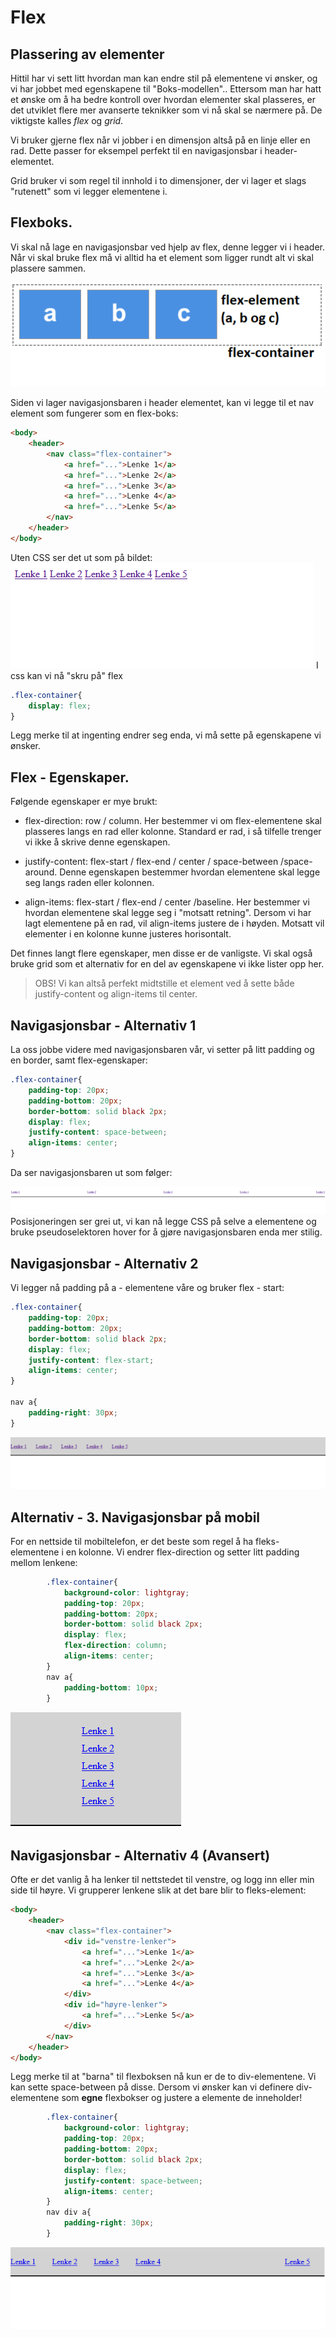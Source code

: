 # Flex

## Plassering av elementer
Hittil har vi sett litt hvordan man kan endre stil på elementene vi ønsker, og vi har jobbet med egenskapene til "Boks-modellen".. Ettersom man har hatt et ønske om å ha bedre kontroll over hvordan elementer skal plasseres, er det utviklet flere mer avanserte teknikker som vi nå skal se nærmere på. De viktigste kalles *flex* og *grid*.

Vi bruker gjerne flex når vi jobber i en dimensjon altså på en linje eller en rad. Dette passer for eksempel perfekt til en navigasjonsbar i header-elementet. 

<bilde>

Grid bruker vi som regel til innhold i to dimensjoner, der vi lager et slags "rutenett" som vi legger elementene i.

<bilde>

## Flexboks.
Vi skal nå lage en navigasjonsbar ved hjelp av flex, denne legger vi i header. Når vi skal bruke flex må vi alltid ha et element som ligger rundt alt vi skal plassere sammen.

![alt text](./flexboks.png)

Siden vi lager navigasjonsbaren i header elementet, kan vi legge til et nav element som fungerer som en flex-boks:

```HTML
<body>
    <header>
        <nav class="flex-container">
            <a href="...">Lenke 1</a>
            <a href="...">Lenke 2</a>
            <a href="...">Lenke 3</a>
            <a href="...">Lenke 4</a>
            <a href="...">Lenke 5</a>
        </nav>
    </header>
</body>
```
Uten CSS ser det ut som på bildet:
![alt text](./navbar1.png)
I css kan vi nå "skru på" flex

```CSS
.flex-container{
    display: flex;
}
```

Legg merke til at ingenting endrer seg enda, vi må sette på egenskapene vi ønsker.

## Flex - Egenskaper.

Følgende egenskaper er mye brukt:

* flex-direction: row / column. Her bestemmer vi om flex-elementene skal plasseres langs en rad eller kolonne. Standard er rad, i så tilfelle trenger vi ikke å skrive denne egenskapen.

* justify-content: flex-start / flex-end / center / space-between /space-around. Denne egenskapen bestemmer hvordan elementene skal legge seg langs raden eller kolonnen.

* align-items: flex-start / flex-end / center /baseline. Her bestemmer vi hvordan elementene skal legge seg i "motsatt retning". Dersom vi har lagt elementene på en rad, vil align-items justere de i høyden. Motsatt vil elementer i en kolonne kunne justeres horisontalt. 

Det finnes langt flere egenskaper, men disse er de vanligste. Vi skal også bruke grid som et alternativ for en del av egenskapene vi ikke lister opp her.

> OBS!
> Vi kan altså perfekt midtstille et element ved å sette både justify-content og align-items til center.

## Navigasjonsbar - Alternativ 1

La oss jobbe videre med navigasjonsbaren vår, vi setter på litt padding og en border, samt flex-egenskaper:

```CSS
.flex-container{
    padding-top: 20px;
    padding-bottom: 20px;
    border-bottom: solid black 2px;
    display: flex;
    justify-content: space-between;
    align-items: center;
}
```

Da ser navigasjonsbaren ut som følger:

![alt text](./navbar2.png)
Posisjoneringen ser grei ut, vi kan nå legge CSS på selve a elementene og bruke pseudoselektoren hover for å gjøre navigasjonsbaren enda mer stilig.

## Navigasjonsbar - Alternativ 2

Vi legger nå padding på a - elementene våre og bruker flex - start:

```CSS
.flex-container{
    padding-top: 20px;
    padding-bottom: 20px;
    border-bottom: solid black 2px;
    display: flex;
    justify-content: flex-start;
    align-items: center;
}

nav a{
    padding-right: 30px;
}
```
![alt text](./navbar3.png)

## Alternativ - 3. Navigasjonsbar på mobil

For en nettside til mobiltelefon, er det beste som regel å ha fleks-elementene i en kolonne. Vi endrer flex-direction og setter litt padding mellom lenkene:

```CSS
        .flex-container{
            background-color: lightgray;
            padding-top: 20px;
            padding-bottom: 20px;
            border-bottom: solid black 2px;
            display: flex;
            flex-direction: column;
            align-items: center;
        }  
        nav a{
            padding-bottom: 10px;
        }
```
![alt text](./navbar5.png)

## Navigasjonsbar - Alternativ 4 (Avansert)

Ofte er det vanlig å ha lenker til nettstedet til venstre, og logg inn eller min side til høyre. Vi grupperer lenkene slik at det bare blir to fleks-element:

```HTML
<body>
    <header>
        <nav class="flex-container">
            <div id="venstre-lenker">
                <a href="...">Lenke 1</a>
                <a href="...">Lenke 2</a>
                <a href="...">Lenke 3</a>
                <a href="...">Lenke 4</a>
            </div>
            <div id="høyre-lenker">
                <a href="...">Lenke 5</a>
            </div>
        </nav>
    </header>
</body>
```

Legg merke til at "barna" til flexboksen nå kun er de to div-elementene. Vi kan sette space-between på disse. Dersom vi ønsker kan vi definere div-elementene som **egne** flexbokser og justere a elemente de inneholder!

```CSS
        .flex-container{
            background-color: lightgray;
            padding-top: 20px;
            padding-bottom: 20px;
            border-bottom: solid black 2px;
            display: flex;
            justify-content: space-between;
            align-items: center;
        }  
        nav div a{
            padding-right: 30px;
        }
```

![alt text](./navbar4.png)

